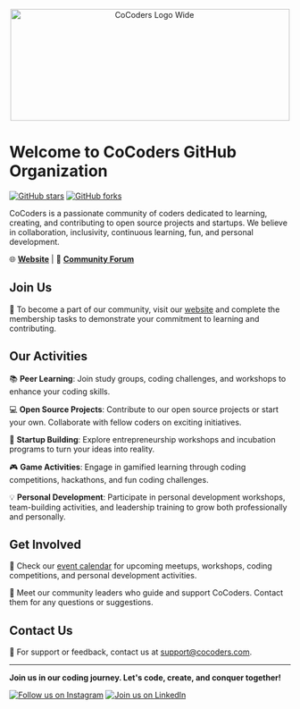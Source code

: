 <p align="center">
  <img src="logo-wide.png" alt="CoCoders Logo Wide" width="500" height="200">
</p>

# Welcome to CoCoders GitHub Organization

[![GitHub stars](https://img.shields.io/github/stars/CoCoders?style=social)](https://github.com/CoCoders/stargazers)
[![GitHub forks](https://img.shields.io/github/forks/CoCoders?style=social)](https://github.com/CoCoders/network)

CoCoders is a passionate community of coders dedicated to learning, creating, and contributing to open source projects and startups. We believe in collaboration, inclusivity, continuous learning, fun, and personal development.

🌐 **[Website](https://www.cocoders.com)** | 📢 **[Community Forum](https://forum.cocoders.com)**

## Join Us

🚀 To become a part of our community, visit our [website](https://www.cocoders.com) and complete the membership tasks to demonstrate your commitment to learning and contributing.

## Our Activities

📚 **Peer Learning**: Join study groups, coding challenges, and workshops to enhance your coding skills.

💻 **Open Source Projects**: Contribute to our open source projects or start your own. Collaborate with fellow coders on exciting initiatives.

🚀 **Startup Building**: Explore entrepreneurship workshops and incubation programs to turn your ideas into reality.

🎮 **Game Activities**: Engage in gamified learning through coding competitions, hackathons, and fun coding challenges.

💡 **Personal Development**: Participate in personal development workshops, team-building activities, and leadership training to grow both professionally and personally.

## Get Involved

📅 Check our [event calendar](https://www.cocoders.com/events) for upcoming meetups, workshops, coding competitions, and personal development activities.

🤝 Meet our community leaders who guide and support CoCoders. Contact them for any questions or suggestions.

## Contact Us

📧 For support or feedback, contact us at support@cocoders.com.

---

**Join us in our coding journey. Let's code, create, and conquer together!**

[![Follow us on Instagram](https://img.shields.io/badge/Instagram-Follow-orange)](https://www.instagram.com/cocoders)
[![Join us on LinkedIn](https://img.shields.io/badge/LinkedIn-Follow-blue)](https://www.linkedin.com/company/cocoders)
